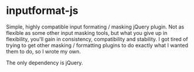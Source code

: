 # inputformat-js
Simple, highly compatible input formating / masking jQuery plugin. Not as flexible as some other input masking tools, but what you give up in flexibility, you'll gain in consistency, compatibility and stability. I got tired of trying to get other masking / formatting plugins to do exactly what I wanted them to do, so I wrote my own.

The only dependency is jQuery.
